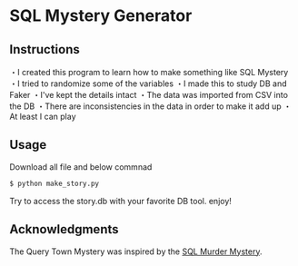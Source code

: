 # SQL Mystery Generator

##  Instructions
・I created this program to learn how to make something like SQL Mystery
・I tried to randomize some of the variables
・I made this to study DB and Faker
・I've kept the details intact
・The data was imported from CSV into the DB
・There are inconsistencies in the data in order to make it add up
・At least I can play

## Usage

Download all file and below commnad

```bash
$ python make_story.py
```

Try to access the story.db with your favorite DB tool.
enjoy!


## Acknowledgments

The Query Town Mystery was inspired by the [SQL Murder Mystery](http://mystery.knightlab.com/).
